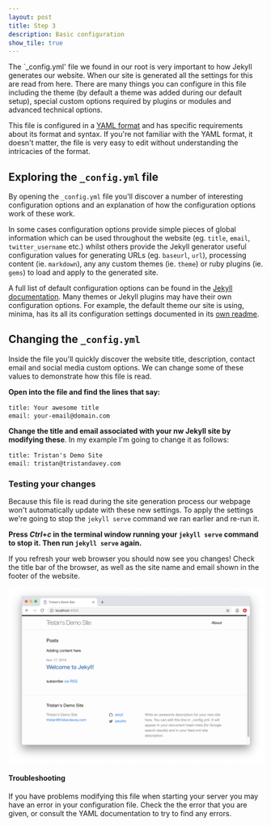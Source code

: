 ```yaml
---
layout: post
title: Step 3
description: Basic configuration
show_tile: true
---
```


The `_config.yml' file we found in our root is very important to how Jekyll generates our website. When our site is generated all the settings for this are read from here. There are many things you can configure in this file including the theme (by default a theme was added during our default setup), special custom options required by plugins or modules and advanced technical options.

This file is configured in a [YAML format](http://yaml.org/start.html) and has specific requirements about its format and syntax. If you're not familiar with the YAML format, it doesn't matter, the file is very easy to edit without understanding the intricacies of the format.

## Exploring the `_config.yml` file

By opening the `_config.yml` file you'll discover a number of interesting configuration options and an explanation of how the configuration options work of these work.

In some cases configuration options provide simple pieces of global information which can be used throughout the website (eg. `title`, `email`, `twitter_username` etc.) whilst others provide the Jekyll generator useful configuration values for generating URLs (eg. `baseurl`, `url`), processing content (ie. `markdown`), any any custom themes (ie. `theme`) or ruby plugins (ie. `gems`) to load and apply to the generated site.

A full list of default configuration options can be found in the [Jekyll documentation](https://jekyllrb.com/docs/configuration/options/). Many themes or Jekyll plugins may have their own configuration options. For example, the default theme our site is using, minima, has its all its configuration settings documented in its [own readme](https://github.com/jekyll/minima).

## Changing the `_config.yml`

Inside the file you'll quickly discover the website title, description, contact email and social media custom options. We can change some of these values to demonstrate how this file is read.

**Open into the file and find the lines that say:**

```
title: Your awesome title
email: your-email@domain.com
```

**Change the title and email associated with your nw Jekyll site by modifying these**. In my example I'm going to change it as follows:

```
title: Tristan's Demo Site
email: tristan@tristandavey.com
```

### Testing your changes

Because this file is read during the site generation process our webpage won't automatically update with these new settings. To apply the settings we're going to stop the `jekyll serve` command we ran earlier and re-run it.

**Press *Ctrl*+*c* in the terminal window running your `jekyll serve` command to stop it.
Then run `jekyll serve` again.**

If you refresh your web browser you should now see you changes! Check the title bar of the browser, as well as the site name and email shown in the footer of the website.

![Web browser showing the new title and email address](/assets/images/step2/new-title.png)

#### Troubleshooting

If you have problems modifying this file when starting your server you may have an error in your configuration file. Check the the error that you are given, or consult the YAML documentation to try to find any errors.

